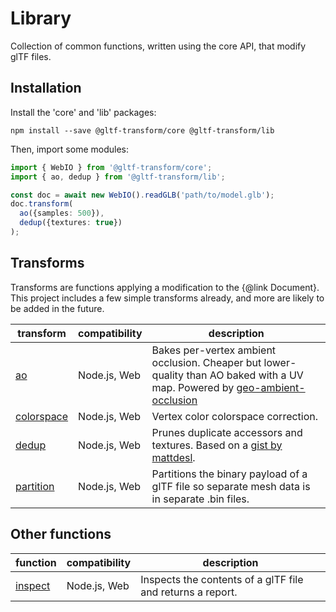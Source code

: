 # Library

Collection of common functions, written using the core API, that modify glTF files.

## Installation

Install the 'core' and 'lib' packages:

```shell
npm install --save @gltf-transform/core @gltf-transform/lib
```

Then, import some modules:

```typescript
import { WebIO } from '@gltf-transform/core';
import { ao, dedup } from '@gltf-transform/lib';

const doc = await new WebIO().readGLB('path/to/model.glb');
doc.transform(
  ao({samples: 500}),
  dedup({textures: true})
);
```

## Transforms

Transforms are functions applying a modification to the {@link Document}. This project includes a few simple transforms already, and more are likely to be added in the future.

| transform                           | compatibility | description                                                                                                                                                                     |
|-------------------------------------|---------------|---------------------------------------------------------------------------------------------------------------------------------------------------------------------------------|
| [ao](https://github.com/donmccurdy/glTF-Transform/tree/master/packages/lib/src/ao.ts)                 | Node.js, Web  | Bakes per-vertex ambient occlusion. Cheaper but lower-quality than AO baked with a UV map. Powered by [geo-ambient-occlusion](https://github.com/wwwtyro/geo-ambient-occlusion) |
| [colorspace](https://github.com/donmccurdy/glTF-Transform/tree/master/packages/lib/src/colorspace.ts) | Node.js, Web  | Vertex color colorspace correction.                                                                                                                                             |
| [dedup](https://github.com/donmccurdy/glTF-Transform/tree/master/packages/lib/src/dedup.ts)           | Node.js, Web  | Prunes duplicate accessors and textures. Based on a [gist by mattdesl](https://gist.github.com/mattdesl/aea40285e2d73916b6b9101b36d84da8).                                      |
| [partition](https://github.com/donmccurdy/glTF-Transform/tree/master/packages/lib/src/partition.ts)   | Node.js, Web  | Partitions the binary payload of a glTF file so separate mesh data is in separate .bin files.                                                                                   |

## Other functions

| function | compatibility | description |
|----------|---------------|-------------|
| [inspect](https://github.com/donmccurdy/glTF-Transform/tree/master/packages/lib/src/inspect.ts)       | Node.js, Web  | Inspects the contents of a glTF file and returns a report. |
